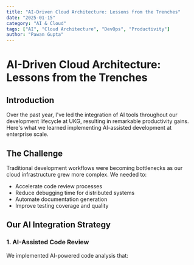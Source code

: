 ```yaml
---
title: "AI-Driven Cloud Architecture: Lessons from the Trenches"
date: "2025-01-15"
category: "AI & Cloud"
tags: ["AI", "Cloud Architecture", "DevOps", "Productivity"]
author: "Pawan Gupta"
---
```


# AI-Driven Cloud Architecture: Lessons from the Trenches

## Introduction

Over the past year, I've led the integration of AI tools throughout our development lifecycle at UKG, resulting in remarkable productivity gains. Here's what we learned implementing AI-assisted development at enterprise scale.

## The Challenge

Traditional development workflows were becoming bottlenecks as our cloud infrastructure grew more complex. We needed to:

- Accelerate code review processes
- Reduce debugging time for distributed systems
- Automate documentation generation
- Improve testing coverage and quality

## Our AI Integration Strategy

### 1. AI-Assisted Code Review

We implemented AI-powered code analysis that:

